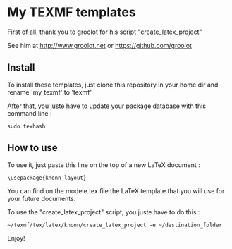 # My TEXMF templates
First of all, thank you to groolot for his script "create_latex_project"

See him at http://www.groolot.net or https://github.com/groolot

## Install
To install these templates, just clone this repository in your home dir and rename 'my_texmf' to 'texmf'

After that, you juste have to update your package database with this command line :

`sudo texhash`

## How to use
To use it, just paste this line on the top of a new LaTeX document :

`\usepackage{knonn_layout}`

You can find on the modele.tex file the LaTeX template that you will use for your future documents.

To use the "create_latex_project" script, you juste have to do this :

`~/texmf/tex/latex/knonn/create_latex_project -e ~/destination_folder`

Enjoy!
